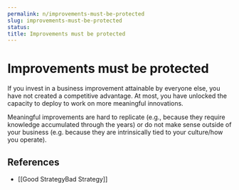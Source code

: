 ```yaml
---
permalink: n/improvements-must-be-protected
slug: improvements-must-be-protected
status: 
title: Improvements must be protected
---
```

# Improvements must be protected

If you invest in a business improvement attainable by everyone else, you have not created a competitive advantage. At most, you have unlocked the capacity to deploy to work on more meaningful innovations.

Meaningful improvements are hard to replicate (e.g., because they require knowledge accumulated through the years) or do not make sense outside of your business (e.g. because they are intrinsically tied to your culture/how you operate).

## References

- [[Good StrategyBad Strategy]]
